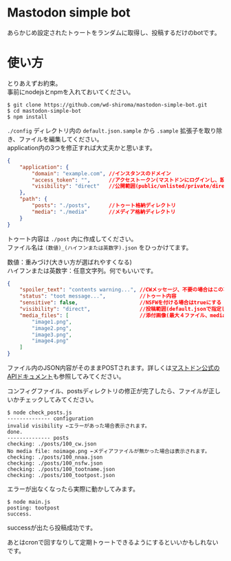 # Mastodon simple bot

あらかじめ設定されたトゥートをランダムに取得し、投稿するだけのbotです。

# 使い方

とりあえずお約束。  
事前にnodejsとnpmを入れておいてください。

```console
$ git clone https://github.com/wd-shiroma/mastodon-simple-bot.git
$ cd mastodon-simple-bot
$ npm install
```

`./config` ディレクトリ内の `default.json.sample` から `.sample` 拡張子を取り除き、ファイルを編集してください。  
application内の3つを修正すれば大丈夫かと思います。

```json
{
    "application": {
        "domain": "example.com", //インスタンスのドメイン
        "access_token": "",      //アクセストークン(マストドンにログインし、設定→開発から取得できます)
        "visibility": "direct"   //公開範囲(public/unlisted/private/direct)
    },
    "path": {
        "posts": "./posts",      //トゥート格納ディレクトリ
        "media": "./media"       //メディア格納ディレクトリ
    }
}
```

トゥート内容は `./post` 内に作成してください。  
ファイル名は `(数値)_(ハイフンまたは英数字).json` をひっかけてます。

数値：重みづけ(大きい方が選ばれやすくなる)  
ハイフンまたは英数字：任意文字列。何でもいいです。

```json
{
    "spoiler_text": "contents warning...", //CWメッセージ、不要の場合はこの項目を削除
    "status": "toot message...",           //トゥート内容
    "sensitive": false,                    //NSFWを付ける場合はtrueにする
    "visibility": "direct",                //投稿範囲(default.jsonで指定したものが優先されます。不要の場合は削除可)
    "media_files": [                       //添付画像(最大４ファイル、mediaディレクトリに格納したファイル名)
        "image1.png",
        "image2.png",
        "image3.png",
        "image4.png"
    ]
}
```

ファイル内のJSON内容がそのままPOSTされます。詳しくは[マストドン公式のAPIドキュメント](https://github.com/tootsuite/documentation/blob/master/Using-the-API/API.md#posting-a-new-status)も参照してみてください。

コンフィグファイル、postsディレクトリの修正が完了したら、ファイルが正しいかチェックしてみてください。

```console
$ node check_posts.js
-------------- configuration
invalid visibility ←エラーがあった場合表示されます。
done.
-------------- posts
checking: ./posts/100_cw.json
No media file: noimage.png ←メディアファイルが無かった場合は表示されます。
checking: ./posts/100_nnaa.json
checking: ./posts/100_nsfw.json
checking: ./posts/100_tootname.json
checking: ./posts/100_tootpost.json
```

エラーが出なくなったら実際に動かしてみます。

```console
$ node main.js
posting: tootpost
success.
```

successが出たら投稿成功です。

あとはcronで回すなりして定期トゥートできるようにするといいかもしれないです。